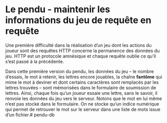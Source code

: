 # Le pendu - maintenir les informations du jeu de requête en requête

Une première difficulté dans la réalisation d’un jeu dont les actions du joueur sont des requêtes HTTP concerne la permanence des données du jeu. HTTP est un protocole amnésique et chaque requête oublie ce qu’il s’est passé à la précédente.

Dans cette première version du pendu, les données du jeu – le nombre d’essais, le mot à retenir, les lettres encore jouables, la chaîne __fantôme__ qui mime le mot à deviner et dont certains caractères sont remplacés par les lettres trouvées – sont mémorisées dans le formulaire de soumission de lettres. Ainsi, chaque fois qu’un joueur essaie une lettre, sans le savoir, il renvoie les données du jeu vers le serveur. Notons que le mot en lui même n’est pas stocké dans le formulaire. On ne stocke qu’un indice numérique qui permet de retrouver le mot sur le serveur dans une liste de mots issue d’un fichier.# pendu-db
